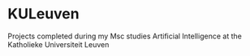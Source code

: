 # KULeuven

Projects completed during my Msc studies Artificial Intelligence at the Katholieke Universiteit Leuven
